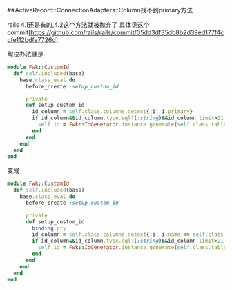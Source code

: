 ##ActiveRecord::ConnectionAdapters::Column找不到primary方法

rails 4.1还是有的,4.2这个方法就被抛弃了
具体见这个commit[https://github.com/rails/rails/commit/05dd3df35db8b2d39ed177f4ccfe112bdfe7726d]

解决办法就是
```ruby
module Fwk::CustomId
  def self.included(base)
    base.class_eval do
      before_create :setup_custom_id

      private
      def setup_custom_id
        id_column = self.class.columns.detect{|i| i.primary}
        if id_column&&id_column.type.eql?(:string)&&id_column.limit>21
          self.id = Fwk::IdGenerator.instance.generate(self.class.table_name)
        end
      end
    end
  end
end
```

变成
```ruby
module Fwk::CustomId
  def self.included(base)
    base.class_eval do
      before_create :setup_custom_id

      private
      def setup_custom_id
        binding.pry
        id_column = self.class.columns.detect{|i| i.name == self.class.primary_key }
        if id_column&&id_column.type.eql?(:string)&&id_column.limit>21
          self.id = Fwk::IdGenerator.instance.generate(self.class.table_name)
        end
      end
    end
  end
end

```
